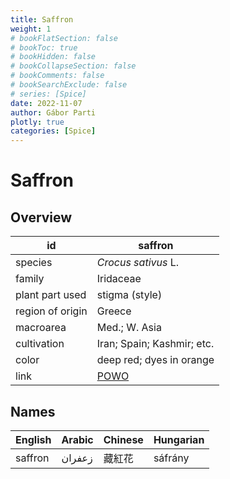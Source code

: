 ```yaml
---
title: Saffron
weight: 1
# bookFlatSection: false
# bookToc: true
# bookHidden: false
# bookCollapseSection: false
# bookComments: false
# bookSearchExclude: false
# series: [Spice]
date: 2022-11-07
author: Gábor Parti
plotly: true
categories: [Spice]
---
```


# Saffron

## Overview

|       id       |                      saffron                      |
|----------------|---------------------------------------------------|
|     species    |                *Crocus sativus* L.                |
|     family     |                     Iridaceae                     |
| plant part used|                   stigma (style)                  |
|region of origin|                       Greece                      |
|    macroarea   |                   Med.; W. Asia                   |
|   cultivation  |             Iran; Spain; Kashmir; etc.            |
|      color     |              deep red; dyes in orange             |
|      link      |[POWO](https://powo.science.kew.org/taxon/436688-1)|

 ## Names
|English|Arabic|Chinese|Hungarian|
|-------|------|-------|---------|
|saffron|زعفران|  藏紅花  | sáfrány |
